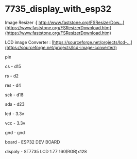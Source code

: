 # 7735_display_with_esp32

Image Resizer :[ http://www.faststone.org/FSResizerDow...](https://www.faststone.org/FSResizerDownload.htm](https://www.faststone.org/FSResizerDownload.htm)

LCD image Converter : [https://sourceforge.net/projects/lcd-...](https://sourceforge.net/projects/lcd-image-converter/)



pin

cs  -  d15

rs  -  d2

res  -  d4

sck  -  d18

sda  -  d23

led  -  3.3v

vcc  -  3.3v

gnd  -  gnd

board  -  ESP32 DEV BOARD

dispaly  -  ST7735 LCD 1.77 160(RGB)x128
